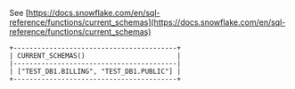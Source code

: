 See [https://docs.snowflake.com/en/sql-reference/functions/current_schemas](https://docs.snowflake.com/en/sql-reference/functions/current_schemas)
```
+-----------------------------------------+
| CURRENT_SCHEMAS()                       |
|-----------------------------------------|
| ["TEST_DB1.BILLING", "TEST_DB1.PUBLIC"] |
+-----------------------------------------+
```
